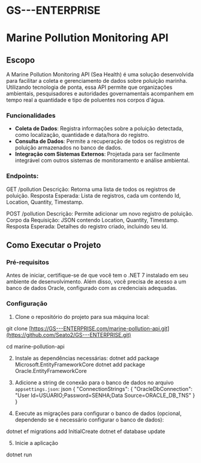 # GS---ENTERPRISE

# Marine Pollution Monitoring API

## Escopo 

A Marine Pollution Monitoring API (Sea Health) é uma solução desenvolvida para facilitar a coleta e gerenciamento de dados sobre poluição marinha. Utilizando tecnologia de ponta, essa API permite que organizações ambientais, pesquisadores e autoridades governamentais acompanhem em tempo real a quantidade e tipo de poluentes nos corpos d'água.

### Funcionalidades

- **Coleta de Dados**: Registra informações sobre a poluição detectada, como localização, quantidade e data/hora do registro.
- **Consulta de Dados**: Permite a recuperação de todos os registros de poluição armazenados no banco de dados.
- **Integração com Sistemas Externos**: Projetada para ser facilmente integrável com outros sistemas de monitoramento e análise ambiental.

### Endpoints:

GET /pollution
Descrição: Retorna uma lista de todos os registros de poluição.
Resposta Esperada: Lista de registros, cada um contendo Id, Location, Quantity, Timestamp.


POST /pollution
Descrição: Permite adicionar um novo registro de poluição.
Corpo da Requisição: JSON contendo Location, Quantity, Timestamp.
Resposta Esperada: Detalhes do registro criado, incluindo seu Id.

## Como Executar o Projeto

### Pré-requisitos

Antes de iniciar, certifique-se de que você tem o .NET 7 instalado em seu ambiente de desenvolvimento. Além disso, você precisa de acesso a um banco de dados Oracle, configurado com as credenciais adequadas.

### Configuração

1. Clone o repositório do projeto para sua máquina local:

git clone [https://GS---ENTERPRISE.com/marine-pollution-api.git](https://github.com/Seato2/GS---ENTERPRISE.git)

cd marine-pollution-api

2. Instale as dependências necessárias:
dotnet add package Microsoft.EntityFrameworkCore
dotnet add package Oracle.EntityFrameworkCore


3. Adicione a string de conexão para o banco de dados no arquivo `appsettings.json`:
json
{
  "ConnectionStrings": {
      "OracleDbConnection": "User Id=USUARIO;Password=SENHA;Data Source=ORACLE_DB_TNS"
  }
}

4. Execute as migrações para configurar o banco de dados (opcional, dependendo se é necessário configurar o banco de dados):

dotnet ef migrations add InitialCreate
dotnet ef database update

5. Inicie a aplicação

  dotnet run


